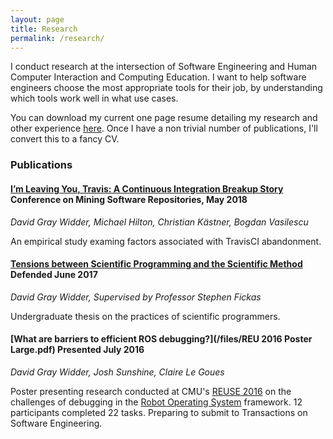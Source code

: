 ```yaml
---
layout: page
title: Research
permalink: /research/
---
```


I conduct research at the intersection of Software Engineering and Human Computer Interaction and Computing Education. I want to help software engineers choose the most appropriate tools for their job, by understanding which tools work well in what use cases. 

You can download my current one page resume detailing my research and other experience [here](/files/Widder_Resume.pdf). Once I have a non trivial number of publications, I'll convert this to a fancy CV.

### Publications

#### [I’m Leaving You, Travis: A Continuous Integration Breakup Story](https://www.cs.cmu.edu/~ckaestne/pdf/msr18travis.pdf) Conference on Mining Software Repositories, May 2018

*David Gray Widder, Michael Hilton, Christian Kästner, Bogdan Vasilescu*

An empirical study examing factors associated with TravisCI abandonment.


#### [Tensions between Scientific Programming and the Scientific Method](https://scholarsbank.uoregon.edu/xmlui/bitstream/handle/1794/22906/Final_thesis_Widder.pdf?sequence=1) Defended June 2017

*David Gray Widder, Supervised by Professor Stephen Fickas*

Undergraduate thesis on the practices of scientific programmers.


#### [What are barriers to efficient ROS debugging?](/files/REU 2016 Poster Large.pdf) Presented July 2016

*David Gray Widder, Josh Sunshine, Claire Le Goues*

Poster presenting research conducted at CMU's [REUSE 2016](http://www.isri.cmu.edu/education/reu-se/index.html) on the challenges of  debugging in the [Robot Operating System](http://www.ros.org) framework. 12 participants completed 22 tasks. Preparing to submit to Transactions on Software Engineering.
